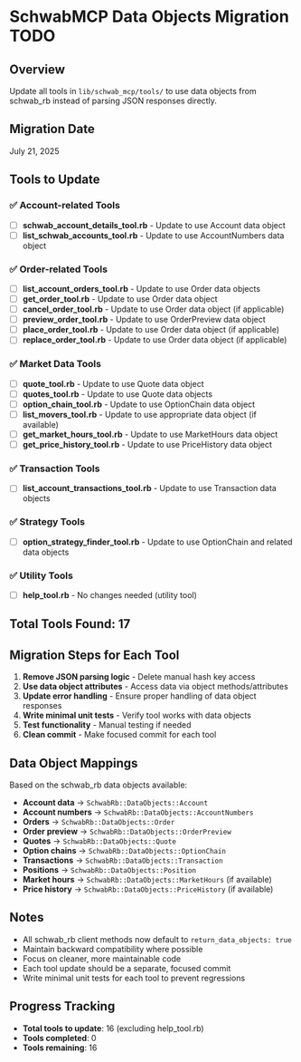 # SchwabMCP Data Objects Migration TODO

## Overview
Update all tools in `lib/schwab_mcp/tools/` to use data objects from schwab_rb instead of parsing JSON responses directly.

## Migration Date
July 21, 2025

## Tools to Update

### ✅ Account-related Tools
- [ ] **schwab_account_details_tool.rb** - Update to use Account data object
- [ ] **list_schwab_accounts_tool.rb** - Update to use AccountNumbers data object

### ✅ Order-related Tools  
- [ ] **list_account_orders_tool.rb** - Update to use Order data objects
- [ ] **get_order_tool.rb** - Update to use Order data object
- [ ] **cancel_order_tool.rb** - Update to use Order data object (if applicable)
- [ ] **preview_order_tool.rb** - Update to use OrderPreview data object
- [ ] **place_order_tool.rb** - Update to use Order data object (if applicable)
- [ ] **replace_order_tool.rb** - Update to use Order data object (if applicable)

### ✅ Market Data Tools
- [ ] **quote_tool.rb** - Update to use Quote data object
- [ ] **quotes_tool.rb** - Update to use Quote data objects
- [ ] **option_chain_tool.rb** - Update to use OptionChain data object
- [ ] **list_movers_tool.rb** - Update to use appropriate data object (if available)
- [ ] **get_market_hours_tool.rb** - Update to use MarketHours data object
- [ ] **get_price_history_tool.rb** - Update to use PriceHistory data object

### ✅ Transaction Tools
- [ ] **list_account_transactions_tool.rb** - Update to use Transaction data objects

### ✅ Strategy Tools
- [ ] **option_strategy_finder_tool.rb** - Update to use OptionChain and related data objects

### ✅ Utility Tools
- [ ] **help_tool.rb** - No changes needed (utility tool)

## Total Tools Found: 17

## Migration Steps for Each Tool

1. **Remove JSON parsing logic** - Delete manual hash key access
2. **Use data object attributes** - Access data via object methods/attributes
3. **Update error handling** - Ensure proper handling of data object responses
4. **Write minimal unit tests** - Verify tool works with data objects
5. **Test functionality** - Manual testing if needed
6. **Clean commit** - Make focused commit for each tool

## Data Object Mappings

Based on the schwab_rb data objects available:

- **Account data** → `SchwabRb::DataObjects::Account`
- **Account numbers** → `SchwabRb::DataObjects::AccountNumbers`
- **Orders** → `SchwabRb::DataObjects::Order`
- **Order preview** → `SchwabRb::DataObjects::OrderPreview`
- **Quotes** → `SchwabRb::DataObjects::Quote`
- **Option chains** → `SchwabRb::DataObjects::OptionChain`
- **Transactions** → `SchwabRb::DataObjects::Transaction`
- **Positions** → `SchwabRb::DataObjects::Position`
- **Market hours** → `SchwabRb::DataObjects::MarketHours` (if available)
- **Price history** → `SchwabRb::DataObjects::PriceHistory` (if available)

## Notes

- All schwab_rb client methods now default to `return_data_objects: true`
- Maintain backward compatibility where possible
- Focus on cleaner, more maintainable code
- Each tool update should be a separate, focused commit
- Write minimal unit tests for each tool to prevent regressions

## Progress Tracking

- **Total tools to update**: 16 (excluding help_tool.rb)
- **Tools completed**: 0
- **Tools remaining**: 16
